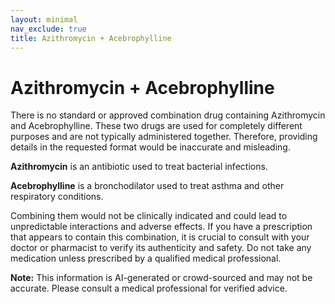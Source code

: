 ```yaml
---
layout: minimal
nav_exclude: true
title: Azithromycin + Acebrophylline
---
```


# Azithromycin + Acebrophylline

There is no standard or approved combination drug containing Azithromycin and Acebrophylline.  These two drugs are used for completely different purposes and are not typically administered together.  Therefore, providing details in the requested format would be inaccurate and misleading.

**Azithromycin** is an antibiotic used to treat bacterial infections.

**Acebrophylline** is a bronchodilator used to treat asthma and other respiratory conditions.

Combining them would not be clinically indicated and could lead to unpredictable interactions and adverse effects.  If you have a prescription that appears to contain this combination, it is crucial to consult with your doctor or pharmacist to verify its authenticity and safety.  Do not take any medication unless prescribed by a qualified medical professional.


**Note:** This information is AI-generated or crowd-sourced and may not be accurate. Please consult a medical professional for verified advice.